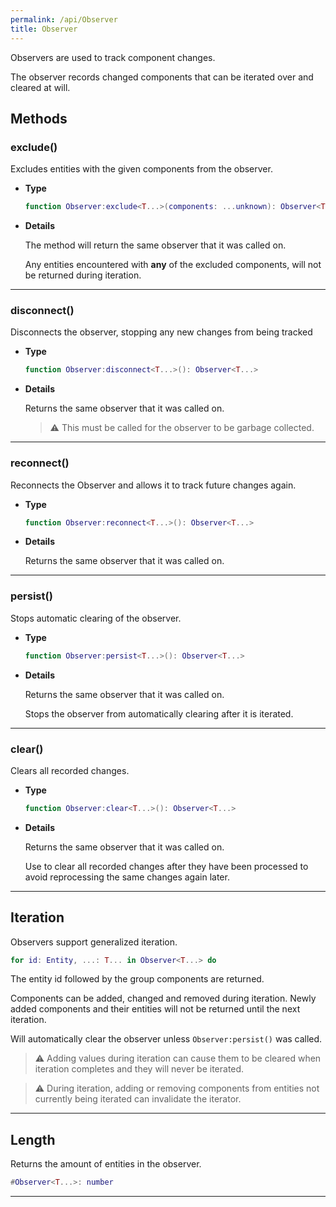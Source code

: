 ```yaml
---
permalink: /api/Observer
title: Observer
---
```


Observers are used to track component changes.

The observer records changed components that can be iterated over and cleared at will.

## Methods

### exclude()

Excludes entities with the given components from the observer.

- **Type**

    ```lua
    function Observer:exclude<T...>(components: ...unknown): Observer<T...>
    ```

- **Details**

    The method will return the same observer that it was called on.

    Any entities encountered with **any** of the excluded components, will not be returned during iteration.

---

### disconnect()

Disconnects the observer, stopping any new changes from being tracked

- **Type**

    ```lua
    function Observer:disconnect<T...>(): Observer<T...>
    ```

- **Details**

    Returns the same observer that it was called on.

    > ⚠️ This must be called for the observer to be garbage collected.

---

### reconnect()

Reconnects the Observer and allows it to track future changes again.

- **Type**

    ```lua
    function Observer:reconnect<T...>(): Observer<T...>
    ```

- **Details**

    Returns the same observer that it was called on.

---

### persist()

Stops automatic clearing of the observer.

- **Type**

    ```lua
    function Observer:persist<T...>(): Observer<T...>
    ```

- **Details**

    Returns the same observer that it was called on.

    Stops the observer from automatically clearing after it is iterated.

---

### clear()

Clears all recorded changes.

- **Type**

    ```lua
    function Observer:clear<T...>(): Observer<T...>
    ```

- **Details**

    Returns the same observer that it was called on.

    Use to clear all recorded changes after they have been processed to avoid reprocessing the same changes again later.

---

## Iteration

Observers support generalized iteration.

```lua
for id: Entity, ...: T... in Observer<T...> do
```

The entity id followed by the group components are returned.

Components can be added, changed and removed during iteration. Newly added components and their entities will not be returned until the next iteration.

Will automatically clear the observer unless `Observer:persist()` was called.

> ⚠️ Adding values during iteration can cause them to be cleared when
> iteration completes and they will never be iterated.

> ⚠️ During iteration, adding or removing components from entities not currently being iterated can invalidate the iterator.

---

## Length

Returns the amount of entities in the observer.

```lua
#Observer<T...>: number
```

---
